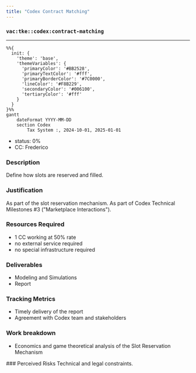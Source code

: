 ```yaml
---
title: "Codex Contract Matching"
---
```

### `vac:tke::codex:contract-matching`
---

```mermaid
%%{ 
  init: { 
    'theme': 'base', 
    'themeVariables': { 
      'primaryColor': '#BB2528', 
      'primaryTextColor': '#fff', 
      'primaryBorderColor': '#7C0000', 
      'lineColor': '#F8B229', 
      'secondaryColor': '#006100', 
      'tertiaryColor': '#fff' 
    } 
  } 
}%%
gantt
	dateFormat YYYY-MM-DD
	section Codex
		Tax System :, 2024-10-01, 2025-01-01
```

- status: 0%
- CC: Frederico

### Description
Define how slots are reserved and filled.

### Justification
As part of the slot reservation mechanism. As part of Codex Technical Milestones #3 ("Marketplace Interactions").

### Resources Required
- 1 CC working at 50% rate
- no external service required
- no special infrastructure required

### Deliverables
- Modeling and Simulations
- Report 

### Tracking Metrics
- Timely delivery of the report
- Agreement with Codex team and stakeholders

### Work breakdown
- Economics and game theoretical analysis of the Slot Reservation Mechanism

### Perceived Risks
Technical and legal constraints.
